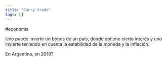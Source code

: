 ```yaml
---
title: "Carry trade"
tags: []
---
```

#economia 

Uno puede invertir en bonos de un país, donde obtiene cierto interés y uno invierte teniendo en cuenta la estabilidad de la moneda y la inflación.

En Argentina, en 2018?